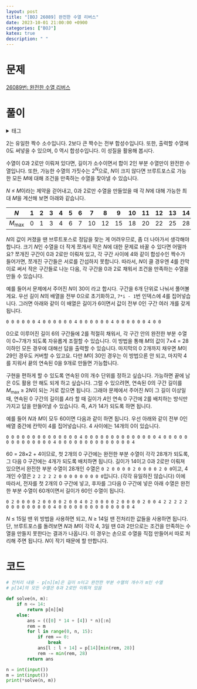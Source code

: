 ```yaml
---
layout: post
title: "[BOJ 26089] 완전한 수열 리버스"
date: 2023-10-01 21:00:00 +0900
categories: ["BOJ"]
katex: true
description: " "
---
```


# 문제

[26089번: 완전한 수열 리버스](https://www.acmicpc.net/problem/26089)

# 풀이

<p>
<details>
<summary>태그</summary>
ad_hoc, constructive, bruteforcing, precomputation
</details>
</p>

2는 유일한 짝수 소수입니다. 2보다 큰 짝수는 전부 합성수입니다. 또한, 출력할 수열에 0도 써넣을 수 있으며, 0 역시 합성수입니다. 이 성질을 활용해 봅시다.

수열이 0과 2로만 이뤄져 있다면, 길이가 소수이면서 합이 2인 부분 수열만이 완전한 수열입니다. 또한, 가능한 수열의 가짓수는 2<sup><i>N</i></sup>으로, *N*이 크지 않다면 브루트포스로 가능한 모든 *M*에 대해 조건을 만족하는 수열을 찾아낼 수 있습니다.

*N ≤ M*이라는 제약을 걷어내고, 0과 2로만 수열을 만들었을 때 각 *N*에 대해 가능한 최대 *M*을 계산해 보면 아래와 같습니다.

| *N*                    | 1   | 2   | 3   | 4   | 5   | 6   | 7   | 8   | 9   | 10  | 11  | 12  | 13  | 14  |
| ---------------------- | --- | --- | --- | --- | --- | --- | --- | --- | --- | --- | --- | --- | --- | --- |
| <i>M</i><sub>max</sub> | 0   | 1   | 3   | 4   | 6   | 7   | 10  | 12  | 15  | 18  | 20  | 22  | 25  | 28  |

*N*의 값이 커졌을 땐 브루트포스로 정답을 찾는 게 어려우므로, 좀 더 나아가서 생각해야 합니다. 크기 *N*인 수열을 더 작게 쪼개서 작은 *N*에 대한 문제로 바꿀 수 있다면 어떨까요? 쪼개진 구간이 0과 2로만 이뤄져 있고, 각 구간 사이에 4와 같이 합성수인 짝수가 들어가면, 쪼개진 구간들은 서로를 간섭하지 못합니다. 따라서, *N*이 클 경우엔 4를 칸막이로 써서 작은 구간들로 나눈 다음, 각 구간을 0과 2로 채워서 조건을 만족하는 수열을 만들 수 있습니다.

예를 들어서 문제에서 주어진 *N*이 30이  라고 합시다. 구간을 6개 단위로 나눠서 풀어볼게요. 우선 길이 *N*의 배열을 전부 0으로 초기화하고, `7*i - 1`번 인덱스에 4를 집어넣습니다. 그러면 아래와 같이 이 배열은 길이가 6이면서 값이 전부 0인 구간 여러 개를 갖게 됩니다.
```
0 0 0 0 0 0 4 0 0 0 0 0 0 4 0 0 0 0 0 0 4 0 0 0 0 0 0 4 0 0
```
0으로 이루어진 길이 6의 구간들에 2를 적절히 채워서, 각 구간 안의 완전한 부분 수열이 0~7개가 되도록 자유롭게 조절할 수 있습니다. 이 방법을 통해 *M*의 값이 7×4 = 28 이하인 모든 경우에 대해선 답을 출력할 수 있습니다. 마지막의 0 2개까지 채우면 *M*이 29인 경우도 커버할 수 있고요. 다만 *M*이 30인 경우는 이 방법으론 안 되고, 마지막 4를 지워서 끝의 연속된 0을 9개로 만들면 가능합니다.

구현을 편하게 할 수 있도록 연속된 0의 개수 단위를 정하고 싶습니다. 가능하면 끝에 남은 0도 활용 안 해도 되게 하고 싶습니다. 그럴 수 있으려면, 연속된 0의 구간 길이를 <i>M</i><sub>max</sub> ≥ 2*N*이 되는 거로 잡으면 됩니다. 그래야 문제에서 주어진 *N*이 그 길이 이상일 때, 연속된 0 구간의 길이를 *A*라 할 때 길이가 *A*인 연속 0 구간에 2를 배치하는 방식만 가지고 답을 만들어낼 수 있습니다. 즉, *A*가 14가 되도록 하면 됩니다.

예를 들어 *N*과 *M*이 모두 60이면 다음과 같이 하면 됩니다. 우선 아래와 같이 전부 0인 배열 중간에 칸막이 4를 집어넣습니다. 4 사이에는 14개의 0이 있습니다.
```
0 0 0 0 0 0 0 0 0 0 0 0 0 0 4 0 0 0 0 0 0 0 0 0 0 0 0 0 0 4 0 0 0 0 0 0 0 0 0 0 0 0 0 0 4 0 0 0 0 0 0 0 0 0 0 0 0 0 0 4
```
60 = 28×2 + 4이므로, 첫 2개의 0 구간에는 완전한 부분 수열이 각각 28개가 되도록, 그 다음 0 구간에는 4개가 되도록 배치하면 됩니다. 길이가 14이고 0과 2로만 이뤄져 있으면서 완전한 부분 수열이 28개인 수열은 `0 2 0 0 0 0 2 0 0 0 0 2 0 0`이고, 4개인 수열은 `2 2 2 2 2 0 0 0 0 0 0 0 0 0`입니다. (각각 유일하진 않습니다) 이에 따라서, 전자를 첫 2개의 0 구간에 넣고, 후자를 그다음 0 구간에 넣은 아래 수열은 완전한 부분 수열이 60개이면서 길이가 60인 수열이 됩니다.
```
0 2 0 0 0 0 2 0 0 0 0 2 0 0 4 0 2 0 0 0 0 2 0 0 0 0 2 0 0 4 2 2 2 2 2 0 0 0 0 0 0 0 0 0 4 0 0 0 0 0 0 0 0 0 0 0 0 0 0 4
```

*N* ≤ 15일 땐 위 방법을 사용하면 되고, *N* ≥ 14일 땐 전처리한 값들을 사용하면 됩니다. 단, 브루트포스를 돌려보면 *N*과 *M*이 각각 4, 3일 땐 0과 2만으로는 조건을 만족하는 수열을 만들지 못한다는 결과가 나옵니다. 이 경우는 손으로 수열을 직접 만들어서 따로 처리해 주면 됩니다. *N*이 작기 때문에 할 만합니다.

# 코드
```py
# 전처리 내용 - p[n][m]은 길이 n이고 완전한 부분 수열의 개수가 m인 수열
# p[14]의 모든 수열은 0과 2로만 이뤄져 있음

def solve(n, m):
    if n <= 14:
        return p[n][m]
    else:
        ans = (([0] * 14 + [4]) * n)[:n]
        rem = m
        for l in range(0, n, 15):
            if rem == 0:
                break
            ans[l : l + 14] = p[14][min(rem, 28)]
            rem -= min(rem, 28)
        return ans

n = int(input())
m = int(input())
print(*solve(n, m))
```